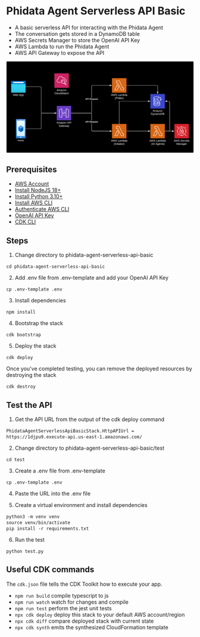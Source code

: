 # Phidata Agent Serverless API Basic

* A basic serverless API for interacting with the Phidata Agent
* The conversation gets stored in a DynamoDB table
* AWS Secrets Manager to store the OpenAI API Key
* AWS Lambda to run the Phidata Agent
* AWS API Gateway to expose the API

![Tech Stack](./assets/phidata-agent-serverless-basic-api.png)

## Prerequisites

* [AWS Account](https://aws.amazon.com/free/)
* [Install NodeJS 18+](https://nodejs.org/en/download/)
* [Install Python 3.10+](https://www.python.org/downloads/)
* [Install AWS CLI](https://aws.amazon.com/cli/)
* [Authenticate AWS CLI](https://docs.aws.amazon.com/cli/latest/userguide/cli-configure-files.html)
* [OpenAI API Key](https://platform.openai.com/api-keys)
* [CDK CLI](https://docs.aws.amazon.com/cdk/v2/guide/getting-started.html)

## Steps

1. Change directory to phidata-agent-serverless-api-basic
```
cd phidata-agent-serverless-api-basic
```

2. Add .env file from .env-template and add your OpenAI API Key

```
cp .env-template .env
```

3. Install dependencies

```
npm install
```

4. Bootstrap the stack

```
cdk bootstrap
```


5. Deploy the stack

```
cdk deploy
```

Once you've completed testing, you can remove the deployed resources by destroying the stack

```
cdk destroy
```

## Test the API

1. Get the API URL from the output of the cdk deploy command
```
PhidataAgentServerlessApiBasicStack.HttpAPIUrl = https://1djpu9.execute-api.us-east-1.amazonaws.com/
```

2. Change directory to phidata-agent-serverless-api-basic/test
```
cd test
```

3. Create a .env file from .env-template
```
cp .env-template .env
```

4. Paste the URL into the .env file

5. Create a virtual environment and install dependencies
```
python3 -m venv venv
source venv/bin/activate
pip install -r requirements.txt
```

6. Run the test
```
python test.py
```


## Useful CDK commands
The `cdk.json` file tells the CDK Toolkit how to execute your app.

* `npm run build`   compile typescript to js
* `npm run watch`   watch for changes and compile
* `npm run test`    perform the jest unit tests
* `npx cdk deploy`  deploy this stack to your default AWS account/region
* `npx cdk diff`    compare deployed stack with current state
* `npx cdk synth`   emits the synthesized CloudFormation template
